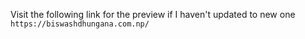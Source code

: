 Visit the following link for the preview if I haven't updated to new one
```https://biswashdhungana.com.np/```